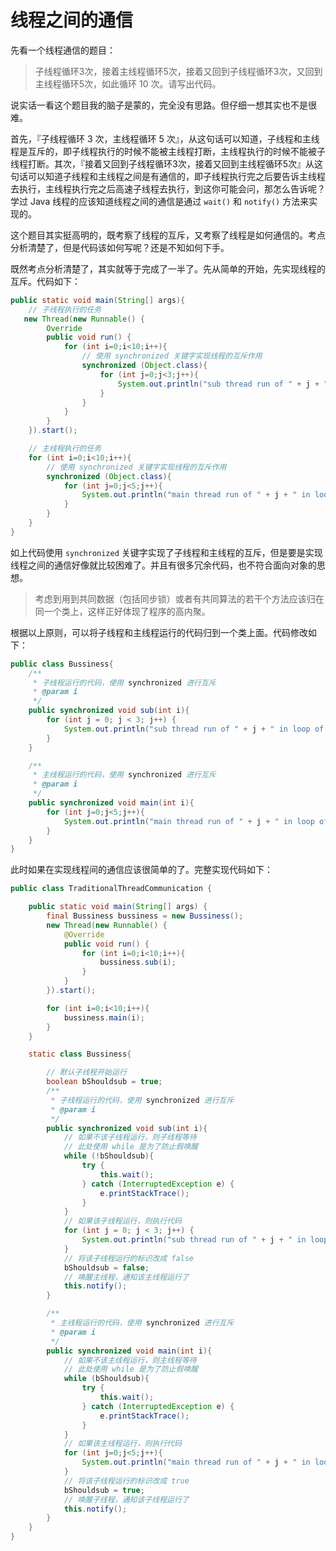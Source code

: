 # 线程之间的通信

先看一个线程通信的题目：

> 子线程循环3次，接着主线程循环5次，接着又回到子线程循环3次，又回到主线程循环5次，如此循环 10 次。请写出代码。

说实话一看这个题目我的脑子是蒙的，完全没有思路。但仔细一想其实也不是很难。

首先，『子线程循环 3 次，主线程循环 5 次』，从这句话可以知道，子线程和主线程是互斥的，即子线程执行的时候不能被主线程打断，主线程执行的时候不能被子线程打断。其次，『接着又回到子线程循环3次，接着又回到主线程循环5次』从这句话可以知道子线程和主线程之间是有通信的，即子线程执行完之后要告诉主线程去执行，主线程执行完之后高速子线程去执行，到这你可能会问，那怎么告诉呢？学过 Java 线程的应该知道线程之间的通信是通过 `wait()` 和 `notify()` 方法来实现的。

这个题目其实挺高明的，既考察了线程的互斥，又考察了线程是如何通信的。考点分析清楚了，但是代码该如何写呢？还是不知如何下手。

既然考点分析清楚了，其实就等于完成了一半了。先从简单的开始，先实现线程的互斥。代码如下：

```java
public static void main(String[] args){
	// 子线程执行的任务
   new Thread(new Runnable() {
		Override
		public void run() {
			for (int i=0;i<10;i++){
				// 使用 synchronized 关键字实现线程的互斥作用
				synchronized (Object.class){
					for (int j=0;j<3;j++){
						System.out.println("sub thread run of " + j + " in loop of " + i);
					}
				}
			}
		}
	}).start();

	// 主线程执行的任务
	for (int i=0;i<10;i++){
		// 使用 synchronized 关键字实现线程的互斥作用
		synchronized (Object.class){
			for (int j=0;j<5;j++){
				System.out.println("main thread run of " + j + " in loop of " + i);
			}
		}
	}
}
```

如上代码使用 `synchronized` 关键字实现了子线程和主线程的互斥，但是要是实现线程之间的通信好像就比较困难了。并且有很多冗余代码，也不符合面向对象的思想。

> 考虑到用到共同数据（包括同步锁）或者有共同算法的若干个方法应该归在同一个类上，这样正好体现了程序的高内聚。

根据以上原则，可以将子线程和主线程运行的代码归到一个类上面。代码修改如下：

```java
public class Bussiness{
    /**
     * 子线程运行的代码，使用 synchronized 进行互斥
     * @param i
     */
    public synchronized void sub(int i){
        for (int j = 0; j < 3; j++) {
            System.out.println("sub thread run of " + j + " in loop of " + i);
        }
    }

    /**
     * 主线程运行的代码，使用 synchronized 进行互斥
     * @param i
     */
    public synchronized void main(int i){
        for (int j=0;j<5;j++){
            System.out.println("main thread run of " + j + " in loop of " + i);
        }
    }
}
```

此时如果在实现线程间的通信应该很简单的了。完整实现代码如下：

```java
public class TraditionalThreadCommunication {

    public static void main(String[] args) {
        final Bussiness bussiness = new Bussiness();
        new Thread(new Runnable() {
            @Override
            public void run() {
                for (int i=0;i<10;i++){
                    bussiness.sub(i);
                }
            }
        }).start();

        for (int i=0;i<10;i++){
            bussiness.main(i);
        }
    }

    static class Bussiness{

        // 默认子线程开始运行
        boolean bShouldsub = true;
        /**
         * 子线程运行的代码，使用 synchronized 进行互斥
         * @param i
         */
        public synchronized void sub(int i){
            // 如果不该子线程运行，则子线程等待
            // 此处使用 while 是为了防止假唤醒
            while (!bShouldsub){
                try {
                    this.wait();
                } catch (InterruptedException e) {
                    e.printStackTrace();
                }
            }
            // 如果该子线程运行，则执行代码
            for (int j = 0; j < 3; j++) {
                System.out.println("sub thread run of " + j + " in loop of " + i);
            }
            // 将该子线程运行的标识改成 false
            bShouldsub = false;
            // 唤醒主线程，通知该主线程运行了
            this.notify();
        }

        /**
         * 主线程运行的代码，使用 synchronized 进行互斥
         * @param i
         */
        public synchronized void main(int i){
            // 如果不该主线程运行，则主线程等待
            // 此处使用 while 是为了防止假唤醒
            while (bShouldsub){
                try {
                    this.wait();
                } catch (InterruptedException e) {
                    e.printStackTrace();
                }
            }
            // 如果该主线程运行，则执行代码
            for (int j=0;j<5;j++){
                System.out.println("main thread run of " + j + " in loop of " + i);
            }
            // 将该子线程运行的标识改成 true
            bShouldsub = true;
            // 唤醒子线程，通知该子线程运行了
            this.notify();
        }
    }
}
```
































